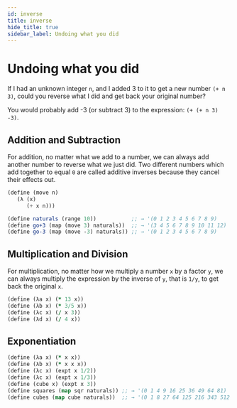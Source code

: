 ```yaml
---
id: inverse
title: inverse
hide_title: true
sidebar_label: Undoing what you did
---
```


# Undoing what you did

If I had an unknown integer `n`, and I added 3 to it to get a new number 
`(+ n 3)`, could you reverse what I did and get back your original number?

You would probably add -3 (or subtract 3) to the expression: `(+ (+ n 3) -3)`.

## Addition and Subtraction

For addition, no matter what we add to a number, we can always add another 
number to reverse what we just did. Two different numbers which add together to 
equal `0` are called additive inverses because they cancel their effects out.

``` scheme
(define (move n) 
   (λ (x) 
      (+ x n)))

(define naturals (range 10))           ;; → '(0 1 2 3 4 5 6 7 8 9)
(define go+3 (map (move 3) naturals))  ;; → '(3 4 5 6 7 8 9 10 11 12)
(define go-3 (map (move -3) naturals)) ;; → '(0 1 2 3 4 5 6 7 8 9)
```

## Multiplication and Division

For multiplication, no matter how we multiply a number `x` by a factor `y`, we 
can always multiply the expression by the inverse of `y`, that is `1/y`, to get
back the original `x`.

``` clojure
(define (λa x) (* 13 x))
(define (λb x) (* 3/5 x))
(define (λc x) (/ x 3))
(define (λd x) (/ 4 x))
```

## Exponentiation

``` clojure
(define (λa x) (* x x))
(define (λb x) (* x x x))
(define (λc x) (expt x 1/2))
(define (λc x) (expt x 1/3))
(define (cube x) (expt x 3))
(define squares (map sqr naturals)) ;; → '(0 1 4 9 16 25 36 49 64 81)
(define cubes (map cube naturals))  ;; → '(0 1 8 27 64 125 216 343 512 729)
```
